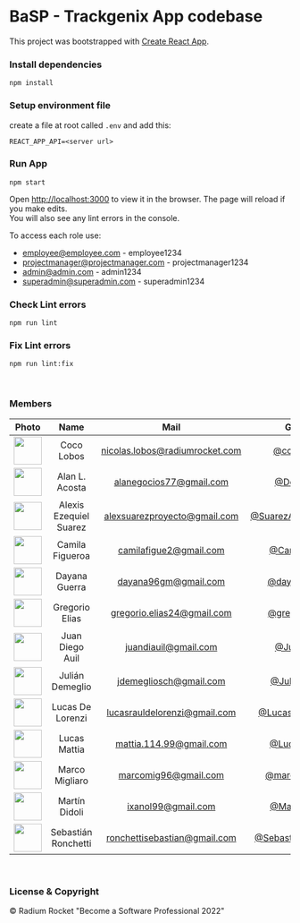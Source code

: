 # BaSP - Trackgenix App codebase

This project was bootstrapped with [Create React App](https://github.com/facebook/create-react-app).


### Install dependencies

    npm install

### Setup environment file
create a file at root called `.env` and add this:

    REACT_APP_API=<server url>

### Run App
    npm start

Open [http://localhost:3000](http://localhost:3000) to view it in the browser.
The page will reload if you make edits.\
You will also see any lint errors in the console.

To access each role use:
 - employee@employee.com - employee1234
 - projectmanager@projectmanager.com - projectmanager1234
 - admin@admin.com - admin1234
 - superadmin@superadmin.com - superadmin1234




### Check Lint errors
    npm run lint

### Fix Lint errors
    npm run lint:fix

<br>

### Members
|Photo | Name  | Mail | Github
| :-----: | :-----: | :-----: | :-----: |
<img src="https://avatars.githubusercontent.com/u/68791728?s=400&u=0ca4f284dcb8739c9b183e0741bef129418bef49&v=4" height="50" width="50">| Coco Lobos | nicolas.lobos@radiumrocket.com | [@cocolobos](https://github.com/cocolobos)
<img src="https://avatars.githubusercontent.com/u/101230897?v=4" height="50" width="50">| Alan L. Acosta | alanegocios77@gmail.com | [@DeepFreq](https://github.com/DeepFreq)
<img src="https://avatars.githubusercontent.com/u/101270981?v=4" height="50" width="50">| Alexis Ezequiel  Suarez | alexsuarezproyecto@gmail.com | [@SuarezAlexisEzequiel](https://github.com/SuarezAlexisEzequiel)
<img src="https://avatars.githubusercontent.com/u/93167972?v=4" height="50" width="50">| Camila Figueroa | camilafigue2@gmail.com | [@CamilaFigue](https://github.com/CamilaFigue)
<img src="https://avatars.githubusercontent.com/u/99972904?v=4" height="50" width="50">| Dayana Guerra | dayana96gm@gmail.com | [@dayanagm96](https://github.com/dayanagm96)
<img src="https://avatars.githubusercontent.com/u/101216185?v=4" height="50" width="50">| Gregorio Elias | gregorio.elias24@gmail.com | [@gregorioelias](https://github.com/gregorioelias)
<img src="https://avatars.githubusercontent.com/u/99680487?v=4" height="50" width="50">| Juan Diego Auil | juandiauil@gmail.com | [@Juanoauil](https://github.com/Juanoauil)
<img src="https://ca.slack-edge.com/T01BT3F9HGS-U0360T25JP8-bc74ca468855-512" height="50" width="50">| Julián Demeglio | jdemegliosch@gmail.com | [@JulianDeme](https://github.com/JulianDeme)
<img src="https://avatars.githubusercontent.com/u/81604638?v=4" height="50" width="50">| Lucas De Lorenzi | lucasrauldelorenzi@gmail.com | [@Lucas-DeLorenzi](https://github.com/Lucas-DeLorenzi)
<img src="https://avatars.githubusercontent.com/u/101306525?v=4" height="50" width="50">| Lucas Mattia | mattia.114.99@gmail.com | [@LucasMattia](https://github.com/LucasMattia)
<img src="https://avatars.githubusercontent.com/u/75504035?v=4" height="50" width="50">| Marco Migliaro | marcomig96@gmail.com | [@marcomigliaro](https://github.com/marcomigliaro)
<img src="https://avatars.githubusercontent.com/u/101211200?v=4" height="50" width="50">| Martín Didoli | ixanol99@gmail.com | [@MartinDidoli](https://github.com/MartinDidoli)
<img src="https://avatars.githubusercontent.com/u/101360573?v=4" height="50" width="50">| Sebastián Ronchetti | ronchettisebastian@gmail.com | [@SebastianRonchetti](https://github.com/SebastianRonchetti)


<br>

### License & Copyright

© Radium Rocket "Become a Software Professional 2022"
